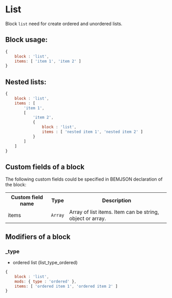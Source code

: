 # List

Block `list` need for create ordered and unordered lists.

## Block usage:

``` js
{
    block : 'list',
    items: [ 'item 1', 'item 2' ]
}
```

## Nested lists:

``` js
{
    block : 'list',
    items : [
        'item 1',
        [
            'item 2',
            {
                block : 'list',
                items : [ 'nested item 1', 'nested item 2' ]
            }
        ]
    ]
}
```

## Custom fields of a block

The following custom fields could be specified in BEMJSON declaration of the block:

<table>
    <tr>
        <th>Custom field name</th>
        <th>Type</th>
        <th>Description</th>
    </tr>
    <tr>
        <td>items</td>
        <td>
            <code>Array</code>
        </td>
        <td>Array of list items. Item can be string, object or array.</td>
    </tr>
</table>

## Modifiers of a block

### _type

- ordered list (list_type_ordered)

``` js
{
    block : 'list',
    mods: { type : 'ordered' },
    items: [ 'ordered item 1', 'ordered item 2' ]
}
```
